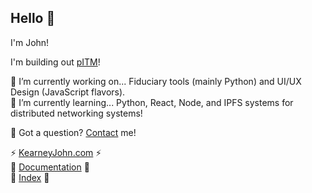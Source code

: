 ## Hello 👋

I'm John! 

I'm building out [pITM](https://github.com/JohnKearney1/pITM)!

🔭 I’m currently working on... Fiduciary tools (mainly Python) and UI/UX Design (JavaScript flavors).   
🌱 I’m currently learning... Python, React, Node, and IPFS systems for distributed networking systems!

💬 Got a question? [Contact](https://kearneyjohn.com/) me!

⚡ [KearneyJohn.com](https://kearneyjohn.com) ⚡   
🔮 [Documentation](https://docs.kearneyjohn.com) 🔮  
📄 [Index](https://github.com/JohnKearney1/documentation/blob/main/docs/documentation.md) 📄    

